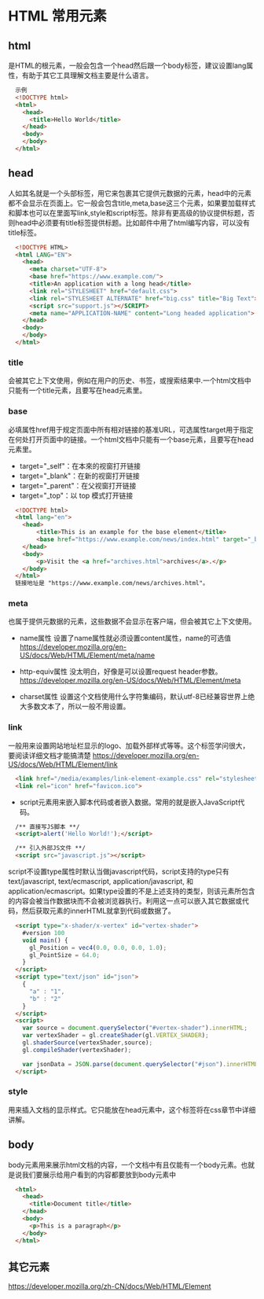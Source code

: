 # HTML 常用元素

## html
是HTML的根元素，一般会包含一个head然后跟一个body标签，建议设置lang属性，有助于其它工具理解文档主要是什么语言。
  
  ```html
    示例
    <!DOCTYPE html>
    <html>
      <head>
        <title>Hello World</title>
      </head>
      <body>
      </body>
    </html>
  ```
  
## head
人如其名就是一个头部标签，用它来包裹其它提供元数据的元素，head中的元素都不会显示在页面上。它一般会包含title,meta,base这三个元素，如果要加载样式和脚本也可以在里面写link,style和script标签。除非有更高级的协议提供标题，否则head中必须要有title标签提供标题。比如邮件中用了html编写内容，可以没有title标签。

  ```html
    <!DOCTYPE HTML>
    <html LANG="EN">
      <head>
        <meta charset="UTF-8">
        <base href="https://www.example.com/">
        <title>An application with a long head</title>
        <link rel="STYLESHEET" href="default.css">
        <link rel="STYLESHEET ALTERNATE" href="big.css" title="Big Text">
        <script src="support.js"></SCRIPT>
        <meta name="APPLICATION-NAME" content="Long headed application">
      </head>
      <body>
      </body>
    </html>
  ```

### title
会被其它上下文使用，例如在用户的历史、书签，或搜索结果中.一个html文档中只能有一个title元素，且要写在head元素里。


### base
必填属性href用于规定页面中所有相对链接的基准URL，可选属性target用于指定在何处打开页面中的链接。一个html文档中只能有一个base元素，且要写在head元素里。
    
  - target="_self"：在本來的视窗打开链接
  - target="_blank"：在新的视窗打开链接
  - target="_parent"：在父视窗打开链接
  - target="_top"：以 top 模式打开链接

```html
  <!DOCTYPE html>
  <html lang="en">
    <head>
        <title>This is an example for the base element</title>
        <base href="https://www.example.com/news/index.html" target="_blank">
    </head>
    <body>
        <p>Visit the <a href="archives.html">archives</a>.</p>
    </body>
  </html>
  链接地址是 "https://www.example.com/news/archives.html"。
```

### meta
也属于提供元数据的元素，这些数据不会显示在客户端，但会被其它上下文使用。
  - name属性
    设置了name属性就必须设置content属性，name的可选值
    https://developer.mozilla.org/en-US/docs/Web/HTML/Element/meta/name

  - http-equiv属性
    没太明白，好像是可以设置request header参数。
    https://developer.mozilla.org/en-US/docs/Web/HTML/Element/meta

  - charset属性
    设置这个文档使用什么字符集编码，默认utf-8已经兼容世界上绝大多数文本了，所以一般不用设置。

### link
一般用来设置网站地址栏显示的logo、加载外部样式等等。这个标签学问很大，要阅读详细文档才能搞清楚
  https://developer.mozilla.org/en-US/docs/Web/HTML/Element/link
  
```html
  <link href="/media/examples/link-element-example.css" rel="stylesheet">
  <link rel="icon" href="favicon.ico">
```

* script元素用来嵌入脚本代码或者嵌入数据。常用的就是嵌入JavaScript代码。

```html
  /** 直接写JS脚本 **/
  <script>alert('Hello World!');</script>

  /** 引入外部JS文件 **/
  <script src="javascript.js"></script>
```

script不设置type属性时默认当做javascript代码，script支持的type只有text/javascript, text/ecmascript, application/javascript, 和application/ecmascript。如果type设置的不是上述支持的类型，则该元素所包含的内容会被当作数据块而不会被浏览器执行。利用这一点可以嵌入其它数据或代码，然后获取元素的innerHTML就拿到代码或数据了。

```html
  <script type="x-shader/x-vertex" id="vertex-shader">
    #version 100
    void main() {
      gl_Position = vec4(0.0, 0.0, 0.0, 1.0);
      gl_PointSize = 64.0;
    }
  </script>
  <script type="text/json" id="json">
    {
      "a" : "1",
      "b" : "2"
    }
  </script>
  <script>
    var source = document.querySelector("#vertex-shader").innerHTML;
    var vertexShader = gl.createShader(gl.VERTEX_SHADER);
    gl.shaderSource(vertexShader,source);
    gl.compileShader(vertexShader);

    var jsonData = JSON.parse(document.querySelector("#json").innerHTML);
  </script>
```

### style
用来插入文档的显示样式。它只能放在head元素中，这个标签将在css章节中详细讲解。



## body
  body元素用来展示html文档的内容，一个文档中有且仅能有一个body元素。也就是说我们要展示给用户看到的内容都要放到body元素中

```html
  <html>
    <head>
      <title>Document title</title>
    </head>
    <body>
      <p>This is a paragraph</p>
    </body>
  </html>
```

## 其它元素
https://developer.mozilla.org/zh-CN/docs/Web/HTML/Element
